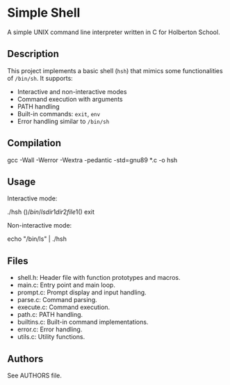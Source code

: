 # Simple Shell

A simple UNIX command line interpreter written in C for Holberton School.

## Description

This project implements a basic shell (`hsh`) that mimics some functionalities of `/bin/sh`. It supports:
- Interactive and non-interactive modes
- Command execution with arguments
- PATH handling
- Built-in commands: `exit`, `env`
- Error handling similar to `/bin/sh`

## Compilation

gcc -Wall -Werror -Wextra -pedantic -std=gnu89 *.c -o hsh

## Usage

Interactive mode:

./hsh
($) /bin/ls
dir1 dir2 file1
($) exit

Non-interactive mode:


echo "/bin/ls" | ./hsh

## Files

- shell.h: Header file with function prototypes and macros.
- main.c: Entry point and main loop.
- prompt.c: Prompt display and input handling.
- parse.c: Command parsing.
- execute.c: Command execution.
- path.c: PATH handling.
- builtins.c: Built-in command implementations.
- error.c: Error handling.
- utils.c: Utility functions.

## Authors
See AUTHORS file.
